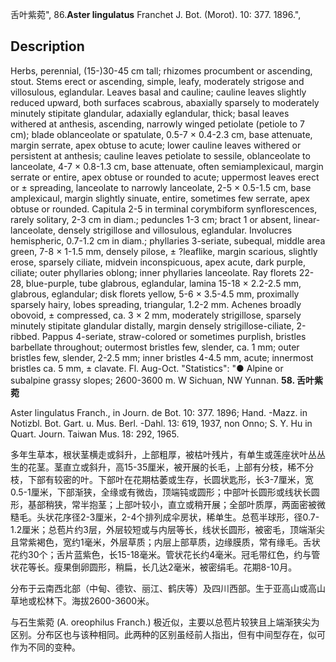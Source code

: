 舌叶紫菀",
86.**Aster lingulatus** Franchet J. Bot. (Morot). 10: 377. 1896.",

## Description
Herbs, perennial, (15-)30-45 cm tall; rhizomes procumbent or ascending, stout. Stems erect or ascending, simple, leafy, moderately strigose and villosulous, eglandular. Leaves basal and cauline; cauline leaves slightly reduced upward, both surfaces scabrous, abaxially sparsely to moderately minutely stipitate glandular, adaxially eglandular, thick; basal leaves withered at anthesis, ascending, narrowly winged petiolate (petiole to 7 cm); blade oblanceolate or spatulate, 0.5-7 × 0.4-2.3 cm, base attenuate, margin serrate, apex obtuse to acute; lower cauline leaves withered or persistent at anthesis; cauline leaves petiolate to sessile, oblanceolate to lanceolate, 4-7 × 0.8-1.3 cm, base attenuate, often semiamplexicaul, margin serrate or entire, apex obtuse or rounded to acute; uppermost leaves erect or ± spreading, lanceolate to narrowly lanceolate, 2-5 × 0.5-1.5 cm, base amplexicaul, margin slightly sinuate, entire, sometimes few serrate, apex obtuse or rounded. Capitula 2-5 in terminal corymbiform synflorescences, rarely solitary, 2-3 cm in diam.; peduncles 1-3 cm; bract 1 or absent, linear-lanceolate, densely strigillose and villosulous, eglandular. Involucres hemispheric, 0.7-1.2 cm in diam.; phyllaries 3-seriate, subequal, middle area green, 7-8 × 1-1.5 mm, densely pilose, ± ?leaflike, margin scarious, slightly erose, sparsely ciliate, midvein inconspicuous, apex acute, dark purple, ciliate; outer phyllaries oblong; inner phyllaries lanceolate. Ray florets 22-28, blue-purple, tube glabrous, eglandular, lamina 15-18 × 2.2-2.5 mm, glabrous, eglandular; disk florets yellow, 5-6 × 3.5-4.5 mm, proximally sparsely hairy, lobes spreading, triangular, 1.2-2 mm. Achenes broadly obovoid, ± compressed, ca. 3 × 2 mm, moderately strigillose, sparsely minutely stipitate glandular distally, margin densely strigillose-ciliate, 2-ribbed. Pappus 4-seriate, straw-colored or sometimes purplish, bristles barbellate throughout; outermost bristles few, slender, ca. 1 mm; outer bristles few, slender, 2-2.5 mm; inner bristles 4-4.5 mm, acute; innermost bristles ca. 5 mm, ± clavate. Fl. Aug-Oct.
  "Statistics": "● Alpine or subalpine grassy slopes; 2600-3600 m. W Sichuan, NW Yunnan.
**58. 舌叶紫菀**

Aster lingulatus Franch., in Journ. de Bot. 10: 377. 1896; Hand. -Mazz. in Notizbl. Bot. Gart. u. Mus. Berl. -Dahl. 13: 619, 1937, non Onno; S. Y. Hu in Quart. Journ. Taiwan Mus. 18: 292, 1965.

多年生草本，根状茎横走或斜升，上部粗厚，被枯叶残片，有单生或莲座状叶丛丛生的花茎。茎直立或斜升，高15-35厘米，被开展的长毛，上部有分枝，稀不分枝，下部有较密的叶。下部叶在花期枯萎或生存，长圆状匙形，长3-7厘米，宽0.5-1厘米，下部渐狭，全缘或有微齿，顶端钝或圆形；中部叶长圆形或线状长圆形，基部稍狭，常半抱茎；上部叶较小，直立或稍开展；全部叶质厚，两面密被微糙毛。头状花序径2-3厘米，2-4个排列成伞房状，稀单生。总苞半球形，径0.7-1.2厘米；总苞片约3层，外层较短或与内层等长，线状长圆形，被密毛，顶端渐尖且常紫褐色，宽约1毫米，外层草质；内层上部草质，边缘膜质，常有缘毛。舌状花约30个；舌片蓝紫色，长15-18毫米。管状花长约4毫米。冠毛带红色，约与管状花等长。瘦果倒卵圆形，稍扁，长几达2毫米，被密绢毛。花期8-10月。

分布于云南西北部（中甸、德钦、丽江、鹤庆等）及四川西部。生于亚高山或高山草地或松林下。海拔2600-3600米。

与石生紫菀 (A. oreophilus Franch.) 极近似，主要以总苞片较狭且上端渐狭尖为区别。分布区也与该种相同。此两种的区别虽经前人指出，但有中间型存在，似可作为不同的变种。
